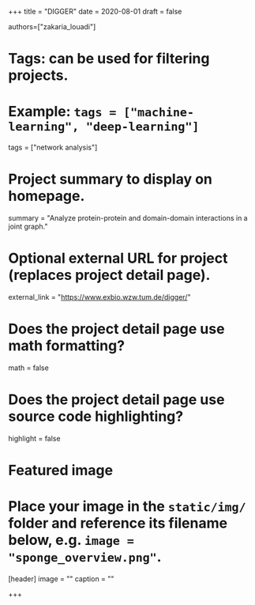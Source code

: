 +++
title = "DIGGER"
date = 2020-08-01
draft = false

authors=["zakaria_louadi"]

# Tags: can be used for filtering projects.
# Example: `tags = ["machine-learning", "deep-learning"]`
tags = ["network analysis"]

# Project summary to display on homepage.
summary = "Analyze protein-protein and domain-domain interactions in a joint graph."

# Optional external URL for project (replaces project detail page).
external_link = "https://www.exbio.wzw.tum.de/digger/"

# Does the project detail page use math formatting?
math = false

# Does the project detail page use source code highlighting?
highlight = false

# Featured image
# Place your image in the `static/img/` folder and reference its filename below, e.g. `image = "sponge_overview.png"`.
[header]
image = ""
caption = ""

+++
